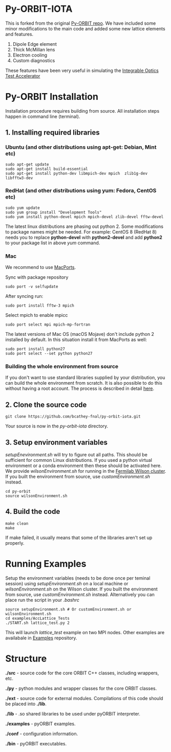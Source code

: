 # Py-ORBIT-IOTA
This is forked from the original [Py-ORBIT repo](https://github.com/PyORBIT-Collaboration/py-orbit). We have included some minor modifications to the main code and added some new lattice elements and features.

1. Dipole Edge element
2. Thick McMillan lens
3. Electron cooling
4. Custom diagnostics

These features have been very useful in simulating the [Integrable Optics Test Accelerator](https://fast.fnal.gov/)

# Py-ORBIT  Installation

Installation procedure requires building from source.
All installation steps happen in command line (terminal).

## 1. Installing required libraries

### Ubuntu (and other distributions using apt-get: Debian, Mint etc)
```shell
sudo apt-get update
sudo apt-get install build-essential
sudo apt-get install python-dev libmpich-dev mpich  zlib1g-dev libfftw3-dev
```

### RedHat (and other distributions using yum: Fedora, CentOS etc)
```shell
sudo yum update
sudo yum group install "Development Tools"
sudo yum install python-devel mpich mpich-devel zlib-devel fftw-devel
```
The latest linux distributions are phasing out python 2. Some modifications to package names might be needed. For example: CentOS 8 (RedHat 8) needs you to replace **python-devel** with **python2-devel** and add **python2** to your package list in above *yum* command.

### Mac 
We recommend to use [MacPorts](https://www.macports.org).
  
Sync with package repository

`sudo port -v selfupdate`

After syncing run:
```shell
sudo port install fftw-3 mpich
```
Select mpich to enable mpicc

```shell
sudo port select mpi mpich-mp-fortran
```

The latest versions of Mac OS (macOS Mojave) don't include python 2 installed by default.
In this situation install it from MacPorts as well:

```shell
sudo port install python27
sudo port select --set python python27
```

### Building the whole environment from source
If you don't want to use standard libraries supplied by your distribution, you can build the whole environment from scratch. It is also possible to do this without having a root account. The process is described in detail [here](BuildFromSource.md).

## 2. Clone the source code
```shell
git clone https://github.com/bcathey-fnal/py-orbit-iota.git
```
Your source is now in the *py-orbit-iota* directory.
## 3. Setup environment variables
*setupEnevironment.sh* will try to figure out all paths. This should be sufficient for common Linux distributions. If you used a python virtual environment or a conda environment then these should be activated here. We provide *wilsonEnvironment.sh* for running in the [Fermilab Wilson cluster](https://computing.fnal.gov/wilsoncluster/). If you built the environment from source, use *customEnvironment.sh* instead.
```shell
cd py-orbit
source wilsonEnvironment.sh
```


## 4. Build the code

```shell 
make clean
make
```
If make failed, it usually means that some of the libraries aren't set up properly.



# Running Examples

Setup the environment variables (needs to be done once per teminal session) using *setupEnvironment.sh* on a local machine or *wilsonEnvironment.sh* on the Wilson cluster. If you built the environment from source, use *customEnvironment.sh* instead.
Alternatively you can place run the script in your *.bashrc*
```shell
source setupEnvironment.sh # Or customEnvironment.sh or wilsonEnvironment.sh
cd examples/AccLattice_Tests
./START.sh lattice_test.py 2
```
This will launch *lattice_test* example on two MPI nodes. Other examples are availabale in [Examples](../../../examples) repository.

# Structure
**./src**		- source code for the core ORBIT C++ classes, including
		  wrappers, etc.

**./py**		- python modules and wrapper classes for the core ORBIT
		  classes.

**./ext**		- source code for external modules. Compilations of this
		  code should be placed into **./lib**.

**./lib**  	- .so shared libraries to be used under pyORBIT interpreter.

**./examples**		- pyORBIT examples.

**./conf**		- configuration information.

**./bin**		-  pyORBIT executables.
